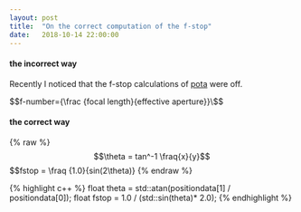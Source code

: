 ```yaml
---
layout: post
title:  "On the correct computation of the f-stop"
date:   2018-10-14 22:00:00
---
```


#### the incorrect way

Recently I noticed that the f-stop calculations of [pota](www.github.com/zpelgrims/pota) were off.


$$f-number={\frac {focal length}{effective aperture}}\$$


#### the correct way



{% raw %}
  $$\theta = tan^-1 \fraq{x}{y}$$
  $$fstop = \fraq {1.0}{sin(2\theta)}
{% endraw %}

{% highlight c++ %}
float theta = std::atan(positiondata[1] / positiondata[0]);
float fstop = 1.0 / (std::sin(theta)* 2.0);
{% endhighlight %}
